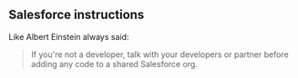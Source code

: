 ## Salesforce instructions

Like Albert Einstein always said:
> If you're not a developer, talk with your developers or partner before adding any code to a shared Salesforce org.